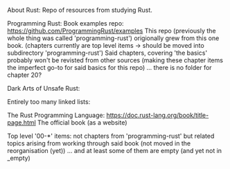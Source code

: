 About Rust:
Repo of resources from studying Rust.


Programming Rust:
Book examples repo: https://github.com/ProgrammingRust/examples
This repo (previously the whole thing was called 'programming-rust') origionally grew from this one book.
(chapters currently are top level items -> should be moved into subdirectory 'programming-rust')
Said chapters, covering 'the basics' probably won't be revisted from other sources (making these chapter items the imperfect go-to for said basics for this repo)
... there is no folder for chapter 20?


Dark Arts of Unsafe Rust:


Entirely too many linked lists:


The Rust Programming Language:
https://doc.rust-lang.org/book/title-page.html
The official book (as a website)


Top level '00-\*' items: 
not chapters from 'programming-rust' but related topics arising from working through said book (not moved in the reorganisation (yet))
... and at least some of them are empty (and yet not in \_empty)


